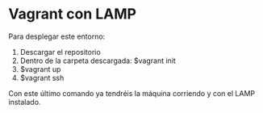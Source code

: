# Vagrant con LAMP
Para desplegar este entorno: 
  1. Descargar el repositorio
  2. Dentro de la carpeta descargada: $vagrant init
  3. $vagrant up
  4. $vagrant ssh
  
Con este último comando ya tendréis la máquina corriendo y con el LAMP instalado.
